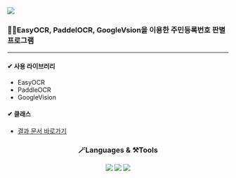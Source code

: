 <img src="https://capsule-render.vercel.app/api?type=waving&color=auto&height=200&section=header&text=OCR%과제&fontSize=90" />

<h3>👩‍💻EasyOCR, PaddelOCR, GoogleVsion을 이용한 주민등록번호 판별 프로그램</h3>

---

<h4> ✔ 사용 라이브러리 </h4>

* EasyOCR
* PaddleOCR
* GoogleVision

<h4> ✔ 클래스 </h4>

* [결과 문서 바로가기](https://github.com/KoYesung/OCR/blob/master/OCR/OCR%EA%B3%BC%EC%A0%9C_%EC%A3%BC%EB%AF%BC%EB%93%B1%EB%A1%9D%EB%B2%88%ED%98%B8%20%ED%8C%90%EB%B3%84_%EC%B5%9C%EC%A2%85%EB%B3%B8.pdf)





<h3 align="center">🪄Languages & ⚒️Tools</h3>

<div align="center">
	<img src="https://img.shields.io/badge/Python-3776AB?style=flat&logo=python&logoColor=white" />
	<img src="https://img.shields.io/badge/JupyterNotebook-F37626?style=flat&logo=jupyter&logoColor=white" />
	<img src="https://img.shields.io/badge/GoogleColab-F9AB00?style=flat&logo=googlecolab&logoColor=white" />
</div>

